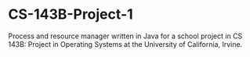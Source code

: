 # CS-143B-Project-1
Process and resource manager written in Java for a school project in CS 143B: Project in Operating Systems at the University of California, Irvine.
